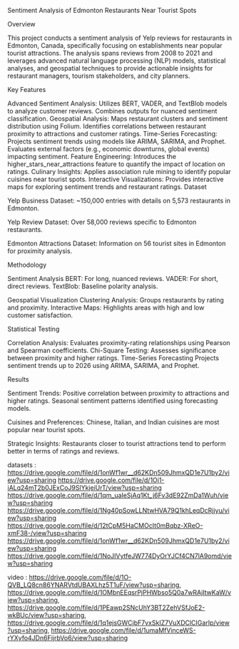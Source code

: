 Sentiment Analysis of Edmonton Restaurants Near Tourist Spots

Overview

This project conducts a sentiment analysis of Yelp reviews for restaurants in Edmonton, Canada, specifically focusing on establishments near popular tourist attractions. The analysis spans reviews from 2008 to 2021 and leverages advanced natural language processing (NLP) models, statistical analyses, and geospatial techniques to provide actionable insights for restaurant managers, tourism stakeholders, and city planners.

Key Features

Advanced Sentiment Analysis:
Utilizes BERT, VADER, and TextBlob models to analyze customer reviews.
Combines outputs for nuanced sentiment classification.
Geospatial Analysis:
Maps restaurant clusters and sentiment distribution using Folium.
Identifies correlations between restaurant proximity to attractions and customer ratings.
Time-Series Forecasting:
Projects sentiment trends using models like ARIMA, SARIMA, and Prophet.
Evaluates external factors (e.g., economic downturns, global events) impacting sentiment.
Feature Engineering:
Introduces the higher_stars_near_attractions feature to quantify the impact of location on ratings.
Culinary Insights:
Applies association rule mining to identify popular cuisines near tourist spots.
Interactive Visualizations:
Provides interactive maps for exploring sentiment trends and restaurant ratings.
Dataset

Yelp Business Dataset:
~150,000 entries with details on 5,573 restaurants in Edmonton.

Yelp Review Dataset:
Over 58,000 reviews specific to Edmonton restaurants.

Edmonton Attractions Dataset:
Information on 56 tourist sites in Edmonton for proximity analysis.

Methodology

Sentiment Analysis
BERT: For long, nuanced reviews.
VADER: For short, direct reviews.
TextBlob: Baseline polarity analysis.

Geospatial Visualization
Clustering Analysis: Groups restaurants by rating and proximity.
Interactive Maps: Highlights areas with high and low customer satisfaction.

Statistical Testing

Correlation Analysis: Evaluates proximity-rating relationships using Pearson and Spearman coefficients.
Chi-Square Testing: Assesses significance between proximity and higher ratings.
Time-Series Forecasting
Projects sentiment trends up to 2026 using ARIMA, SARIMA, and Prophet.

Results

Sentiment Trends:
Positive correlation between proximity to attractions and higher ratings.
Seasonal sentiment patterns identified using forecasting models.

Cuisines and Preferences:
Chinese, Italian, and Indian cuisines are most popular near tourist spots.

Strategic Insights:
Restaurants closer to tourist attractions tend to perform better in terms of ratings and reviews. 

 datasets :
 https://drive.google.com/file/d/1onWf1wr__d62KDn509JhmxQD1e7U1by2/view?usp=sharing
 https://drive.google.com/file/d/1Oj1-iALq24mT2b0JExCoJ9SlYkjeiUrT/view?usp=sharing
 https://drive.google.com/file/d/1qm_uaIeSjAq1Kt_j6Fv3dE92ZmDa1Wuh/view?usp=sharing
 https://drive.google.com/file/d/1Ng40pSowLLNtwHVA79Q1khLeqDcRjjyu/view?usp=sharing
 https://drive.google.com/file/d/12tCpM5HaCMOcIt0mBqbz-XReO-xmF38-/view?usp=sharing
 https://drive.google.com/file/d/1onWf1wr__d62KDn509JhmxQD1e7U1by2/view?usp=sharing
 https://drive.google.com/file/d/1NoJIVytfeJW774DyOrYJCf4CN7lA9omd/view?usp=sharing

 video :
 https://drive.google.com/file/d/1O-QVB_LQ8cn86YNARVtdUBAXLhz5T1uF/view?usp=sharing, 
 https://drive.google.com/file/d/1OMbnEEqsrPjPHWbso5Q0a7wRAjItwKaW/view?usp=sharing, 
 https://drive.google.com/file/d/1PEawp2SNcUhY3BT2ZehVSfJoE2-wkBUc/view?usp=sharing,
 https://drive.google.com/file/d/1q1ejsGWCjbF7vxSkIZ7VuXDClCIGarIp/view?usp=sharing,
 https://drive.google.com/file/d/1umaMfVinceWS-rYXyfo4JDn6FijrbVo6/view?usp=sharing
 
